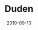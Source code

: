 ---
title: Duden
layout: gallery
date: 2019-09-10
description: Duden
image: /gallery/turkey/duden-waterfall-night.jpg
---